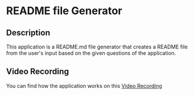 # README file Generator

## Description

This application is a README.md file generator that creates a README file from the user's input based on the given questions of the application.


## Video Recording

You can find how the application works on this [Video Recording](https://drive.google.com/file/d/1UyJCLih4gCttJOKA_WXVM1xUXwHwwkwD/view?usp=sharing)





